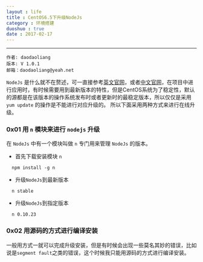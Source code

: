 ```yaml
---
layout : life
title : CentOS6.5下升级NodeJs
category : 环境搭建
duoshuo : true
date : 2017-02-17
---
```



******

	作者: daodaoliang
    版本: V 1.0.1
    邮箱：daodaoliang@yeah.net

<!-- more -->

  `NodeJs` 是什么就不在赘述，可一直接参考[英文官网][1]，或者[中文官网][2]，在项目中进行应用时，有时候需要用到最新版本的特性，但是CentOS系统为了稳定性，默认的源都是在该版本的操作系统发布时或者更新时的最稳定版本，所以仅仅是采用`yum update` 的操作是不能进行对应升级的。
  所以下面采用两种方式来进行在线升级。
  
### 0x01 用 `n` 模块来进行 `nodejs` 升级

  在 `NodeJs` 中有一个模块叫做 `n` 专门用来管理 `NodeJs` 的版本。
  
  * 首先下载安装模块 `n` 
  
  ```
    npm install -g n
  ```
  
  * 升级`NodeJs`到最新版本
  
  ```
    n stable
  ```
  
  * 升级`NodeJs`到指定版本
  
  ```
    n 0.10.23
  ```

### 0x02 用源码的方式进行编译安装

一般用方式一就可以完成升级安装，但是有时候会出现一些莫名其妙的错误，比如说是`segment fault`之类的错误，这个时候我只能用源码的方式进行编译安装。


  
  

[1]:https://nodejs.org/en/
[2]:http://nodejs.cn/